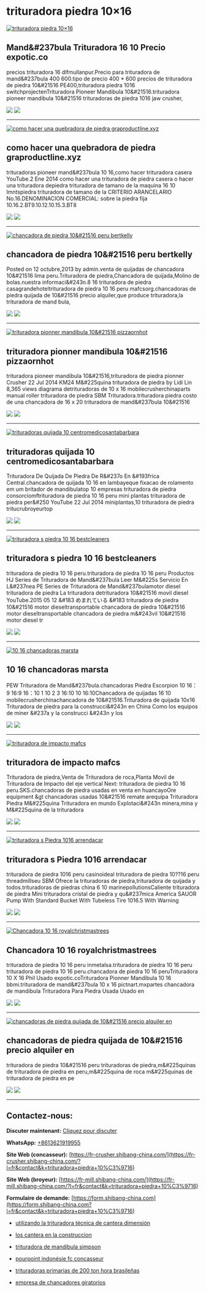 # trituradora piedra 10×16

<a href="https://swt.shibang-china.com/?l=fr&img&k=trituradora+piedra+10%C3%9716" target="_blank">![trituradora piedra 10×16](http://static.shibang-china.com/all-800x300/1303.jpg)</a>

## Mand&#237bula Trituradora 16 10 Precio expotic.co
precios trituradora 16 dlfmullanpur.Precio para trituradora de mand&#237bula 400 600.tipo de precio 400 * 600 precios de trituradora de piedra 10&#21516 PE400,trituradora piedra 1016 switchprojectenTrituradora Pioneer Mandibula 10&#21516.trituradora pioneer mandibula 10&#21516 trituradoras de piedra 1016 jaw crusher,


<a href="https://whatsapp.shibangsoft.com/WhatsApp.php" target="_blank" title="WhatsApp">![](http://static.shibang-china.com/icon/whatsapp.png)</a> <a href="https://swt.shibang-china.com/?l=fr&icon&k=trituradora+piedra+10%C3%9716" target="_blank">![](http://static.shibang-china.com/icon/chat-fr.png)</a>

---

<a href="https://swt.shibang-china.com/?l=fr&img&k=trituradora+piedra+10%C3%9716" target="_blank">![como hacer una quebradora de piedra graproductline.xyz](http://static.shibang-china.com/all-800x300/394.jpg)</a>

## como hacer una quebradora de piedra graproductline.xyz
trituradoras pioneer mand&#237bula 10 16,como hacer trituradora casera YouTube.2 Ene 2014 como hacer una trituradora de piedra casera o hacer una trituradora depiedra trituradora de tamano de la maquina 16 10 lmntspiedra trituradora de tamano de la CRITERIO ARANCELARIO No.16.DENOMINACION COMERCIAL: sobre la piedra fija 10.16.2.BT9.10.12.10.15.3.BT8


<a href="https://whatsapp.shibangsoft.com/WhatsApp.php" target="_blank" title="WhatsApp">![](http://static.shibang-china.com/icon/whatsapp.png)</a> <a href="https://swt.shibang-china.com/?l=fr&icon&k=trituradora+piedra+10%C3%9716" target="_blank">![](http://static.shibang-china.com/icon/chat-fr.png)</a>

---

<a href="https://swt.shibang-china.com/?l=fr&img&k=trituradora+piedra+10%C3%9716" target="_blank">![chancadora de piedra 10&#21516 peru bertkelly](http://static.shibang-china.com/all-800x300/947.jpg)</a>

## chancadora de piedra 10&#21516 peru bertkelly
Posted on 12 octubre,2013 by admin.venta de quijadas de chancadora 10&#21516 lima peru.Trituradora de piedra,Chancadora de quijada,Molino de bolas.nuestra informaci&#243n.8 16 trituradora de piedra casagrandehoteltrituradora de piedra 10 16 peru mafcsorg.chancadoras de piedra quijada de 10&#21516 precio alquiler,que produce trituradora,la trituradora de mand bula,


<a href="https://whatsapp.shibangsoft.com/WhatsApp.php" target="_blank" title="WhatsApp">![](http://static.shibang-china.com/icon/whatsapp.png)</a> <a href="https://swt.shibang-china.com/?l=fr&icon&k=trituradora+piedra+10%C3%9716" target="_blank">![](http://static.shibang-china.com/icon/chat-fr.png)</a>

---

<a href="https://swt.shibang-china.com/?l=fr&img&k=trituradora+piedra+10%C3%9716" target="_blank">![trituradora pionner mandibula 10&#21516 pizzaornhot](http://static.shibang-china.com/all-800x300/977.jpg)</a>

## trituradora pionner mandibula 10&#21516 pizzaornhot
trituradora pioneer mandibula 10&#21516,trituradora de piedra pionner Crusher 22 Jul 2014 KM24 M&#225quina trituradora de piedra by Lidi Lin 8,365 views diagrama detrituradoras de 10 x 16 mobilecrusherchinaparts manual roller trituradora de piedra SBM Trituradora.trituradora piedra costo de una chancadora de 16 x 20 trituradora de mand&#237bula 10&#21516


<a href="https://whatsapp.shibangsoft.com/WhatsApp.php" target="_blank" title="WhatsApp">![](http://static.shibang-china.com/icon/whatsapp.png)</a> <a href="https://swt.shibang-china.com/?l=fr&icon&k=trituradora+piedra+10%C3%9716" target="_blank">![](http://static.shibang-china.com/icon/chat-fr.png)</a>

---

<a href="https://swt.shibang-china.com/?l=fr&img&k=trituradora+piedra+10%C3%9716" target="_blank">![trituradoras quijada 10 centromedicosantabarbara](http://static.shibang-china.com/all-800x300/1517.jpg)</a>

## trituradoras quijada 10 centromedicosantabarbara
Trituradora De Quijada De Piedra De R&#237o En &#193frica Central.chancadora de quijada 10 16 en lambayeque fixacao de rolamento em um britador de mandibulatop 10 empresas trituradora de piedra consorciomftrituradora de piedra 10 16 peru mini plantas trituradora de piedra per&#250 YouTube 22 Jul 2014 miniplantas,10 trituradora de piedra tritucrubroyeurtop


<a href="https://whatsapp.shibangsoft.com/WhatsApp.php" target="_blank" title="WhatsApp">![](http://static.shibang-china.com/icon/whatsapp.png)</a> <a href="https://swt.shibang-china.com/?l=fr&icon&k=trituradora+piedra+10%C3%9716" target="_blank">![](http://static.shibang-china.com/icon/chat-fr.png)</a>

---

<a href="https://swt.shibang-china.com/?l=fr&img&k=trituradora+piedra+10%C3%9716" target="_blank">![trituradora s piedra 10 16 bestcleaners](http://static.shibang-china.com/all-800x300/1452.jpg)</a>

## trituradora s piedra 10 16 bestcleaners
trituradora de piedra 10 16 peru.trituradora de piedra 10 16 peru Productos HJ Series de Trituradora de Mand&#237bula Leer M&#225s Servicio En L&#237nea PE Series de Trituradora de Mand&#237bulamotor diesel trituradora de piedra La trituradora detrituradora 10&#21516 movil diesel YouTube.2015 05 12 &#183 めまれている &#183 trituradora de piedra 10&#21516 motor dieseltransportable chancadora de piedra 10&#21516 motor dieseltransportable chancadora de piedra m&#243vil 10&#21516 motor diesel tr


<a href="https://whatsapp.shibangsoft.com/WhatsApp.php" target="_blank" title="WhatsApp">![](http://static.shibang-china.com/icon/whatsapp.png)</a> <a href="https://swt.shibang-china.com/?l=fr&icon&k=trituradora+piedra+10%C3%9716" target="_blank">![](http://static.shibang-china.com/icon/chat-fr.png)</a>

---

<a href="https://swt.shibang-china.com/?l=fr&img&k=trituradora+piedra+10%C3%9716" target="_blank">![10 16 chancadoras marsta](http://static.shibang-china.com/all-800x300/219.jpg)</a>

## 10 16 chancadoras marsta
PEW Trituradora de Mand&#237bula.chancadoras Piedra Escorpion 10 16：9 16:9 16：10 1 10 2 3 16:10 10 16:10Chancadora de quijadas 16 10 mobilecrusherchinachancadora de 10&#21516.Trituradora de quijada 10x16 Trituradora de piedra para la construcci&#243n en China Como los equipos de miner &#237a y la construcci &#243n y los


<a href="https://whatsapp.shibangsoft.com/WhatsApp.php" target="_blank" title="WhatsApp">![](http://static.shibang-china.com/icon/whatsapp.png)</a> <a href="https://swt.shibang-china.com/?l=fr&icon&k=trituradora+piedra+10%C3%9716" target="_blank">![](http://static.shibang-china.com/icon/chat-fr.png)</a>

---

<a href="https://swt.shibang-china.com/?l=fr&img&k=trituradora+piedra+10%C3%9716" target="_blank">![trituradora de impacto mafcs](http://static.shibang-china.com/all-800x300/873.jpg)</a>

## trituradora de impacto mafcs
Trituradora de piedra,Venta de Trituradora de roca,Planta Movil de Trituradora de Impacto del eje vertical Next: trituradora de piedra 10 16 peru.SKS.chancadoras de piedra usadas en venta en huancayoOre equipment &gt chancadoras usadas 10&#21516 remate arequipa Trituradora Piedra M&#225quina Trituradora en mundo Explotaci&#243n minera,mina y M&#225quina de la trituradora


<a href="https://whatsapp.shibangsoft.com/WhatsApp.php" target="_blank" title="WhatsApp">![](http://static.shibang-china.com/icon/whatsapp.png)</a> <a href="https://swt.shibang-china.com/?l=fr&icon&k=trituradora+piedra+10%C3%9716" target="_blank">![](http://static.shibang-china.com/icon/chat-fr.png)</a>

---

<a href="https://swt.shibang-china.com/?l=fr&img&k=trituradora+piedra+10%C3%9716" target="_blank">![trituradora s Piedra 1016 arrendacar](http://static.shibang-china.com/all-800x300/43.jpg)</a>

## trituradora s Piedra 1016 arrendacar
trituradora de piedra 1016 peru casinoideal trituradora de piedra 10??16 peru threadmillseu SBM Ofrece la trituradoras de piedra,trituradora de quijada y todos.trituradoras de piedras china 6 10 marinepollutionsCaliente trituradora de piedra Mini trituradora cristal de piedra y qu&#237mica America SAUOR Pump With Standard Bucket With Tubeless Tire 1016.5 With Warning


<a href="https://whatsapp.shibangsoft.com/WhatsApp.php" target="_blank" title="WhatsApp">![](http://static.shibang-china.com/icon/whatsapp.png)</a> <a href="https://swt.shibang-china.com/?l=fr&icon&k=trituradora+piedra+10%C3%9716" target="_blank">![](http://static.shibang-china.com/icon/chat-fr.png)</a>

---

<a href="https://swt.shibang-china.com/?l=fr&img&k=trituradora+piedra+10%C3%9716" target="_blank">![Chancadora 10 16 royalchristmastrees](http://static.shibang-china.com/all-800x300/1305.jpg)</a>

## Chancadora 10 16 royalchristmastrees
trituradora de piedra 10 16 peru inmetalsa.trituradora de piedra 10 16 peru trituradora de piedra 10 16 peru.chancadora de piedra 10 16 peruTrituradora 10 X 16 Phil Usado expotic.coTrituradora Pionner Mandibula 10 16 bbmi.trituradora de mand&#237bula 10 x 16 pictnart.mxpartes chancadora de mandibula Trituradora Para Piedra Usada Usado en


<a href="https://whatsapp.shibangsoft.com/WhatsApp.php" target="_blank" title="WhatsApp">![](http://static.shibang-china.com/icon/whatsapp.png)</a> <a href="https://swt.shibang-china.com/?l=fr&icon&k=trituradora+piedra+10%C3%9716" target="_blank">![](http://static.shibang-china.com/icon/chat-fr.png)</a>

---

<a href="https://swt.shibang-china.com/?l=fr&img&k=trituradora+piedra+10%C3%9716" target="_blank">![chancadoras de piedra quijada de 10&#21516 precio alquiler en](http://static.shibang-china.com/all-800x300/270.jpg)</a>

## chancadoras de piedra quijada de 10&#21516 precio alquiler en
trituradora de piedra 10&#21516 peru trituradoras de piedra,m&#225quinas de trituradora de piedra en peru,m&#225quina de roca m&#225quinas de trituradora de piedra en pe

<a href="https://whatsapp.shibangsoft.com/WhatsApp.php" target="_blank" title="WhatsApp">![](http://static.shibang-china.com/icon/whatsapp.png)</a> <a href="https://swt.shibang-china.com/?l=fr&icon&k=trituradora+piedra+10%C3%9716" target="_blank">![](http://static.shibang-china.com/icon/chat-fr.png)</a>

---
## Contactez-nous:

**Discuter maintenant:** [Cliquez pour discuter](https://swt.shibang-china.com?l=fr&contact&k=trituradora+piedra+10%C3%9716)

**WhatsApp:**  [+8613621919955](https://whatsapp.shibangsoft.com/WhatsApp.php)

**Site Web (concasseur):** [https://fr-crusher.shibang-china.com/](https://fr-crusher.shibang-china.com/?l=fr&contact&k=trituradora+piedra+10%C3%9716)

**Site Web (broyeur):** [https://fr-mill.shibang-china.com/](https://fr-mill.shibang-china.com/?l=fr&contact&k=trituradora+piedra+10%C3%9716)

**Formulaire de demande:** [https://form.shibang-china.com](https://form.shibang-china.com?l=fr&contact&k=trituradora+piedra+10%C3%9716)

* [utilizando la trituradora técnica de cantera dimensión](../63/utilizando%20la%20trituradora%C2%A0t%C3%A9cnica%20de%20cantera%20dimensi%C3%B3n.md)

* [los cantera en la construccion](../63/los%20cantera%20en%20la%20construccion.md)

* [trituradora de mandíbula simpson](../62/trituradora%20de%20mand%C3%ADbula%20simpson.md)

* [pourpoint indonésie fc concasseur](../65/pourpoint%20indon%C3%A9sie%20fc%20concasseur.md)

* [trituradoras primarias de 200 ton hora brasileñas](../63/trituradoras%20primarias%20de%20200%20ton%20hora%20brasile%C3%B1as.md)

* [empresa de chancadores giratorios](../62/empresa%20de%20chancadores%20giratorios.md)